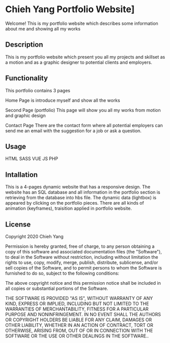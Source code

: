 
# Chieh Yang Portfolio Website]
Welcome! This is my portfolio website which describes some information about me and showing all my works 

## Description
This is my portfolio website which present you all my projects and skillset as a motion and as a graphic designer to potential clients and employers.

## Functionality
This portfolio contains 3 pages

Home Page is introduce myself and show all the works 

Second Page (portfolio) This page will show you all my works from motion and graphic design 

Contact Page There are the contact form where all potential employers can send me an email with the suggestion for a job or ask a question.

## Usage
HTML
SASS
VUE
JS
PHP
## Intallation
This is a 4-pages dynamic website that has a responsive design. The website has an SQL database and all information in the portfolio section is retrieving from the database into hbs file. The dynamic data (lightbox) is appeared by clicking on the portfolio pieces. There are all kinds of animation (keyframes), traisition applied in portfolio website.

## License
Copyright 2020 Chieh Yang 

Permission is hereby granted, free of charge, to any person obtaining a copy of this software and associated documentation files (the "Software"), to deal in the Software without restriction, including without limitation the rights to use, copy, modify, merge, publish, distribute, sublicense, and/or sell copies of the Software, and to permit persons to whom the Software is furnished to do so, subject to the following conditions:

The above copyright notice and this permission notice shall be included in all copies or substantial portions of the Software.

THE SOFTWARE IS PROVIDED "AS IS", WITHOUT WARRANTY OF ANY KIND, EXPRESS OR IMPLIED, INCLUDING BUT NOT LIMITED TO THE WARRANTIES OF MERCHANTABILITY, FITNESS FOR A PARTICULAR PURPOSE AND NONINFRINGEMENT. IN NO EVENT SHALL THE AUTHORS OR COPYRIGHT HOLDERS BE LIABLE FOR ANY CLAIM, DAMAGES OR OTHER LIABILITY, WHETHER IN AN ACTION OF CONTRACT, TORT OR OTHERWISE, ARISING FROM, OUT OF OR IN CONNECTION WITH THE SOFTWARE OR THE USE OR OTHER DEALINGS IN THE SOFTWARE..